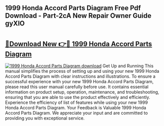 ## 1999 Honda Accord Parts Diagram Free Pdf Download - Part-2cA New Repair Owner Guide gyXlO

# <h2><a href="http://dfjxzij.blite.top/?on=1999+Honda+Accord+Parts+Diagram">🔗Download New 👉🔴 1999 Honda Accord Parts Diagram</a></h2>

[![1999 Honda Accord Parts Diagram download](https://i.imgur.com/lujVjoI.png)](http://dfjxzij.blite.top/?on=1999+Honda+Accord+Parts+Diagram)
Get Up and Running This manual simplifies the process of setting up and using your new 1999 Honda Accord Parts Diagram with clear instructions and illustrations. To ensure a successful experience with your new 1999 Honda Accord Parts Diagram, please read this user manual carefully before use. It contains essential information on product setup, operation, maintenance, and troubleshooting, ensuring that you are able to use the product effectively and efficiently. Experience the efficiency of list of features while using your new 1999 Honda Accord Parts Diagram. Your Feedback is Valuable 1999 Honda Accord Parts Diagram. We appreciate your input and are committed to providing you with exceptional service.
